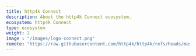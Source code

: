 ```yaml
---
title: http4k Connect
description: About the http4k Connect ecosystem.
ecosystem: http4k Connect
type: ecosystem
weight: 2
image : "/images/logo-connect.png"
remote: "https://raw.githubusercontent.com/http4k/http4k/refs/heads/master/connect/README.md"
---
```

